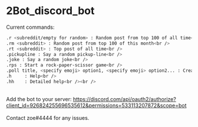 # 2Bot_discord_bot

 Current commands:
```sh
.r <subreddit/empty for random> : Random post from top 100 of all time<br />
.rm <subreddit> : Random post from top 100 of this month<br />
.rt <subreddit> : Top post of all time<br />
.pickupline : Say a random pickup-line<br />
.joke : Say a random joke<br />
.rps : Start a rock-paper-scissor game<br />
.poll title, <specify emoji> option1, <specify emoji> option2... : Create a poll<br /><br />
.h     : Help<br />
.hh    : Detailed help<br /><br />
```
<br />Add the bot to your server: https://discord.com/api/oauth2/authorize?client_id=926824255696535612&permissions=533113207872&scope=bot<br /><br />
Contact zoe#4444 for any issues.

​
